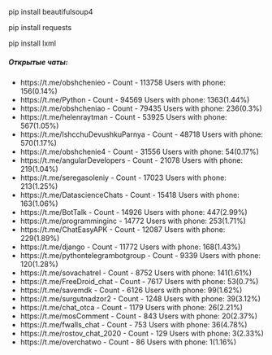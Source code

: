 pip install beautifulsoup4

pip install requests

pip install lxml

<h5>Открытые чаты:</h5> 
<ul>
    <li>https://t.me/obshchenieo - Count - 113758 Users with phone: 156(0.14%)</li>
    <li>https://t.me/Python - Count - 94569 Users with phone: 1363(1.44%)</li>
    <li>https://t.me/obshcheniao - Count - 79435 Users with phone: 236(0.3%)</li>
    <li>https://t.me/helenraytman -  Count - 53925 Users with phone: 567(1.05%)
    <li>https://t.me/IshcchuDevushkuParnya - Count - 48718 Users with phone: 570(1.17%)
    <li>https://t.me/obshchenie4 - Count - 31556 Users with phone: 54(0.17%)
    <li>https://t.me/angularDevelopers - Count - 21078 Users with phone: 219(1.04%)
    <li>https://t.me/seregasoleniy - Count - 17023 Users with phone: 213(1.25%)
    <li>https://t.me/DatascienceChats -  Count - 15418 Users with phone: 163(1.06%)
    <li>https://t.me/BotTalk - Count - 14926 Users with phone: 447(2.99%)
    <li> https://t.me/programminginc - 14772 Users with phone: 253(1.71%)
    <li>https://t.me/ChatEasyAPK - Count - 12087 Users with phone: 229(1.89%)
    <li> https://t.me/django - Count - 11772 Users with phone: 168(1.43%)
    <li> https://t.me/pythontelegrambotgroup - Count - 9339 Users with phone: 120(1.28%)
    <li> https://t.me/sovachatrel - Count - 8752 Users with phone: 141(1.61%)
    <li> https://t.me/FreeDroid_chat - Count - 7617 Users with phone: 53(0.7%)
    <li> https://t.me/savemdk - Count - 6126 Users with phone: 99(1.62%)
    <li> https://t.me/surgutnadzor2 - Count - 1248 Users with phone: 39(3.12%)
    <li> https://t.me/chat_otca - Count - 1179 Users with phone: 26(2.21%)
    <li> https://t.me/mosComment - Count - 843 Users with phone: 20(2.37%)
    <li>https://t.me/fwalls_chat - Count - 753 Users with phone: 36(4.78%)
    <li>https://t.me/rostov_chat_2020 - Count - 129 Users with phone: 3(2.33%)
    <li>https://t.me/overchatwo - Count - 86 Users with phone: 1(1.16%) 
</ul>
